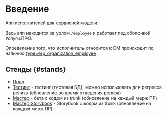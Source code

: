 # Введение
Aпп исполнителей для сервисной модели.

Весь апп находится за урлом `/employee` и работает под оболочкой Услуги.ПРО.

Определение того, что исполнитель относится к СМ происходит по наличию [type=erp_organization_employee](https://shared-dev.hamster.yandex.ru/uslugi/employee?renderer_export_type=erp_organization_employee)

## Стенды {#stands}

* [Прод](https://uslugi.yandex.ru/employee)
* [Тестинг](https://shared-dev.hamster.yandex.ru/uslugi/employee) - тестинг (тестовая БД), можно использовать для регресса релиза (обновление во время отведения релиза)
* [Мастер](https://renderer-ydo-mobapp-employee-trunk.hamster.yandex.ru/uslugi/employee/schedule) - бета с кодом из trunk (обновление на каждый мерж ПР)
* [Мастер Storybook](https://frontend-test.s3.mds.yandex.net/story/@yandex-int/ydo-mobapp-employee/trunk/index.html) - Storybook с кодом из trunk (обновление на каждый мерж ПР)
